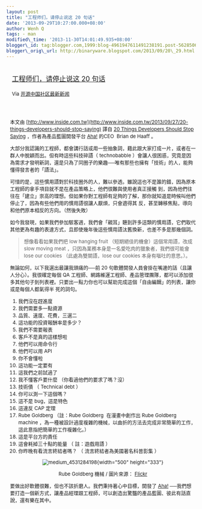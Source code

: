 ```yaml
--- 
layout: post 
title: "工程师们，请停止说这 20 句话" 
date: '2013-09-29T10:27:00.000+08:00' 
author: Wenh Q
tags: - man
modified\_time: '2013-11-30T14:01:49.935+08:00' 
blogger\_id: tag:blogger.com,1999:blog-4961947611491238191.post-5628506096990136380
blogger\_orig\_url: http://binaryware.blogspot.com/2013/09/20\_29.html
---
```

<div style="margin: 10px; padding: 5px;">

<div style="font-size: 18px;">

[工程师们，请停止说这 20
句话](http://www.oschina.net/news/44603/20-things-developers-should-stop-saying)

</div>

<div style="font-size: 13px;">

Via [开源中国社区最新新闻](http://www.oschina.net/?from=rss)

</div>

</div>

<div style="font-size: 13px; padding: 15px 0 10px 10px;">

本文由
[http://www.inside.com.tw](http://www.inside.com.tw/2013/09/27/20-things-developers-should-stop-saying)
譯自 [20 Things Developers Should Stop
Saying](https://medium.com/i-m-h-o/905ad07ef7fd) ，作者為產品藍圖開發平台 [Aha!](http://www.aha.io/)
的CEO  Brian de Haaff 。

大部分我認識的工程師，都會講行話或用一些抽象詞，藉此跟大家打成一片，或者在一群人中脫穎而出。但有時這些科技碎語（
technobabble
）會讓人很困惑，究竟是因為需求才發明新詞，還是只為了同圈子的樂趣──唯有那些也擁有「技術」的人，能夠懂得發言者的「語法」。

可惜的是，這些慣用語對於科技圈外的人，難以參透。雖說這也不是誰的錯，因為原本工程師的拿手項目就不是在產品策略上，他們很難與使用者真正接觸
到，因為他們往往在「建立」崇高的理想。但如果你對工程師有足夠的了解，那你就知道是時候叫他們停止了，因為有些他們用的慣用語很讓人厭煩，只會適得其
反，甚至轉移焦點，導向和他們原本相反的方向。（然後失敗）

如今我發現，如果我們參加駭客週，我們會「親耳」聽到許多這類的慣用語，它們取代其他更為有趣的表達方式，且即使幾年後這些慣用語汰舊換新，也差不多是那幾個詞。

> 想像看看如果我們把 low hanging fruit
> （短期絕佳的機會）這個常用語，改成 slow moving meat
> ，只因為業務本身是一名愛吃肉的獵象者，我們很可能會 lose our cookies
> （此處為雙關語，lose our cookies 本身有嘔吐的意思。）。

無論如何，以下我選出最讓我頭痛的──前 20
句軟體開發人員會掛在嘴邊的話（且讓人分心）。我很確定每個 QA
工程師、網路維運工程師、產品管理團隊，都可以添加很多其他句子到列表裡。只要出一點力你也可以幫助完成這個「自由編輯」的列表，讓你或是每個人都氣得半
死的詞句。

1.  我們沒在趕進度
2.  我們需要多一點資源
3.  品質、速度、花費，三選二
4.  這功能的投資報酬率是多少？
5.  我們不需要報表
6.  客戶不是真的這樣想啦
7.  他們可以用命令行
8.  他們可以用 API
9.  你不會懂啦
10. 這功能一定要有
11. 這我們之前試過了
12. 我不懂客戶要什麼 （你看過他們的要求了嗎？沒）
13. 技術債 （ Technical debt ）
14. 你可以測一下這個嗎？
15. 這不是 bug，這是特色
16. 這違反 CAP 定理
17. Rube Goldberg （註：Rube Goldberg  在漫畫中創作出 Rube Goldberg
    machine
    ，為一種被設計過度複雜的機械，以曲折的方法去完成非常簡單的工作，這此意指把簡單的工作複雜化。）
18. 這是平台方的責任
19. 這會耗掉三十點的能量 （ 註：遊戲用語 ）
20. 你昨晚有看流言終結者嗎？ （ 流言終結者為美國著名科普影集 ）

<div style="text-align: center;">

![medium\_4531284198](http://static.oschina.net/uploads/img/201309/28075418_2u40.jpg){width="500"
height="333"}

</div>

<div style="text-align: center;">

Rube Goldberg 機械 /
圖片來源： [Flickr](http://www.flickr.com/photos/altuwa/4531284198/)

</div>

要做出好軟體很難，但也不該折磨人。我們秉持著心中目標，開發了
[Aha!](http://www.aha.io/)
──我們想要打造一個新方式，讓產品經理跟工程師，可以創造出驚豔的產品藍圖、彼此有話直說，還有樂在其中。

</div>
